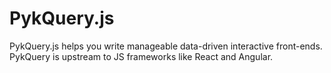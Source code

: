 # PykQuery.js

PykQuery.js helps you write manageable data-driven interactive front-ends. PykQuery is upstream to JS frameworks like React and Angular.
